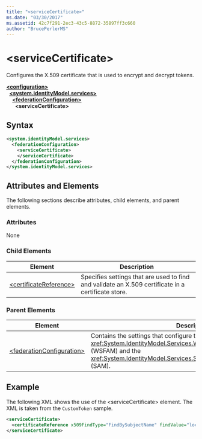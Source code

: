 ```yaml
---
title: "<serviceCertificate>"
ms.date: "03/30/2017"
ms.assetid: 42c7f291-2ec3-43c5-8872-35897ff3c660
author: "BrucePerlerMS"
---
```

# \<serviceCertificate>
Configures the X.509 certificate that is used to encrypt and decrypt tokens.  
  
[**\<configuration>**](../configuration-element.md)\
&nbsp;&nbsp;[**\<system.identityModel.services>**](system-identitymodel-services.md)\
&nbsp;&nbsp;&nbsp;&nbsp;[**\<federationConfiguration>**](federationconfiguration.md)\
&nbsp;&nbsp;&nbsp;&nbsp;&nbsp;&nbsp;**\<serviceCertificate>**  
  
## Syntax  
  
```xml  
<system.identityModel.services>  
  <federationConfiguration>  
    <serviceCertificate>  
    </serviceCertificate>  
  </federationConfiguration>  
</system.identityModel.services>  
```  
  
## Attributes and Elements  
 The following sections describe attributes, child elements, and parent elements.  
  
### Attributes  
 None  
  
### Child Elements  
  
|Element|Description|  
|-------------|-----------------|  
|[\<certificateReference>](certificatereference.md)|Specifies settings that are used to find and validate an X.509 certificate in a certificate store.|  
  
### Parent Elements  
  
|Element|Description|  
|-------------|-----------------|  
|[\<federationConfiguration>](federationconfiguration.md)|Contains the settings that configure the <xref:System.IdentityModel.Services.WSFederationAuthenticationModule> (WSFAM) and the <xref:System.IdentityModel.Services.SessionAuthenticationModule> (SAM).|  
  
## Example  
 The following XML shows the use of the \<serviceCertificate> element. The XML is taken from the `CustomToken` sample.  
  
```xml  
<serviceCertificate>  
  <certificateReference x509FindType="FindBySubjectName" findValue="localhost" storeLocation="LocalMachine" storeName="My"/>  
</serviceCertificate>  
```
